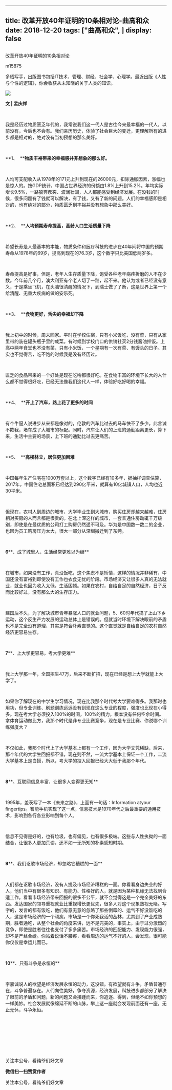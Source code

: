 
---
title:   改革开放40年证明的10条相对论-曲高和众
date: 2018-12-20
tags: ["曲高和众", ]
display: false
---


## 



改革开放40年证明的10条相对论




m15875




多栖写手，出版图书包括IT技术，管理、财经、社会学、心理学。最近出版《人性与个性的逻辑》，你会收获从未知晓的关于人类的知识。


<img class="" data-ratio="1" data-s="300,640" src="https://mmbiz.qpic.cn/mmbiz_jpg/fxGMiaL5Zj1j0ObbfrO9rOzBCNPd2PUp8sJEp4SIZH77afQkecQZzavACoNNPZuxU8oA6NpROmC0buqIWaSKEeg/640?wx_fmt=jpeg" data-type="jpeg" data-w="1024" style="">

**文 | 孟庆祥**

&nbsp;

我是经历过物质匮乏年代的，我常说我们这一代人是古往今来最幸福的一代人，以前没有，今后也不会有。我们亲历历史，体验了社会巨大的变迁，更理解所有的进步都是相对的，绝对没有当初预想的那么美好。

&nbsp;

**1、&nbsp; ****物质丰裕带来的幸福感并非想象的那么好。**

&nbsp;

人均可支配收入从1978年的171元上升到现在的26000元，扣除通胀因素，涨幅也是惊人的。按GDP统计，中国占世界经济的份额由1.8%上升到15.2%。年均实际增长9.5%，一路狼奔豕突、波澜壮阔，人人都能感受到经济发展。在没钱的时候，很多问题有了钱就可以解决，有了钱，又有了新的问题。人们的幸福感即是相对的，也有绝对的部分，物质匮乏到丰裕并没有想象中那么美好。

&nbsp;

**2、&nbsp; ****人均预期寿命提高，高龄人口生活质量下降**

&nbsp;

希望长寿是人最基本的本能，物质条件和医疗科技的进步在40年间将中国的预期寿命从1978年的69岁，提高到现在的76.3岁，这个数字只比美国低两岁多。

&nbsp;

寿命提高是好事，但是，老年人生存质量下降，饱受各种老年病疼折磨的人不在少数。今年前几个月，澳大利亚有个老人切了一跤，起不来。他认为或者已经没有意义，于是乘坐飞机，在头脑很清醒的情况下，到瑞士做了了断，这是世界上第一个给清醒、无重大疾病的做的安乐死。

&nbsp;

**3、&nbsp; ****食物更好，舌尖的幸福却下降**

&nbsp;

我上初中的时候，周末回家。平时在学校住宿，只有小米饭吃，没有菜，只有从家里带的装在罐头瓶子里的咸菜。有时候到学校门口的供销社买2分钱酱油拌饭。上高中两年食堂也不没有菜，只有小米饭，一个星期有一次有菜、有馒头的日子。其实也不觉得苦，吃不饱的时候我是没有经历过。

&nbsp;

匮乏的食品带来的一个好处是现在吃啥都很好吃。在食物丰富的环境下长大的人什么都不觉得很好吃，已经无法像我们这代人一样，体验好吃好喝的幸福。

&nbsp;

**4、&nbsp; ****开上了汽车，路上花了更多的时间**

&nbsp;

有个牛逼人说进步从来都是像对的，伦敦的汽车比过去的马车快不了多少。此言诚不欺我，堵车成了大城市的标配。同时，汽车让人们的上班的通勤距离更长，算下来，生活中主要的场景，上下班的通勤比过去更痛苦。

&nbsp;

**5、&nbsp; ****高楼林立，居住更加困难**

&nbsp;

中国每年生产住宅在1000万套以上，这个数字已经有10多年，据抽样调查估算，2017年，中国住宅总面积已经达到290亿平米，就算有10亿城镇人口，人均也近30平米。

&nbsp;

但现在，农村人到周边的城市，大学毕业生到大城市，购买住房却越来越难，住房相对买房的人而言都是很贵的。在北上深这样的城市，一套普通住房动辄千万级别，即使是在最优质的公司打工购房仍然遥不可及。华为是中国数一数二的企业，也因为员工购房压力太大，很大一部分从深圳搬迁到了东莞。

&nbsp;

**6****、成了城里人，生活经常更难以为继**

&nbsp;

在城市，如果没有工作，真没饭吃，这个焦虑不是矫情，这样的情况并非稀有，中国还没有富裕到即使没有工作也衣食无忧的阶段。市场经济又让很多人真的无法就业，就业也因为收入太低，生活困顿。如果在农村，自给自足的自然经济，日子反而比较好过，没有那么大的生存压力。

&nbsp;

建国后不久，为了解决城市青年暴涨人口的就业问题，5、60时年代搞了上山下乡运动，这个反生产力发展的运动总体上是错误的。但就当时环境下解决眼前的矛盾也不是完全没有道理，其实是符合朴素直觉的。这个直觉就是自给自足的农村自然经济更容易生存。

&nbsp;

**7****、上大学更容易，考大学更难**

&nbsp;

我上大学那一年，全国招生47万，后来不断扩招，现在已经是想上大学就能上大学了。

&nbsp;

如果你了解现在的中学生学习情况，现在比我那个时代考大学要难得多。我那时也用功，但专业训练、刷题训练远远没有到现在这么专业的程度，强度也比现在小得多。现在考大学必须投入100%的时间，100%的精力，根本没有任何空余时间。拿体育运动做比方，我那个时代是非专业比赛竞争，现在是专业比赛、你说哪个训练强度大？

&nbsp;

不仅如此，我那个时代上了大学基本上都有一个工作，因为大学文凭稀缺，后来，那个年代的大学生回报都不错，现在则不然，一流大学基本上保证一个工作，二流大学基本上是白搭，所以，考大学的投入回报已经大大低于我那个年代。

&nbsp;

**8****、互联网信息丰富，让很多人变得更无知**

&nbsp;

1995年，盖茨写了一本《未来之路》，上面有一句话：Information atyour fingertips。智能手机实现了这一点，信息技术是1970年代之后最重要的通用技术，影响到各行各业影响到每个人。

&nbsp;

信息不见得是好的，也有垃圾，也有偏见，也有很多极端。这些与人性执拗的一面结合，让很多人更加荒谬，还不如一无所知的朴素感知时期。

&nbsp;

**9****、我们讴歌市场经济，却忽略它糟糕的一面**

&nbsp;

人们都在讴歌市场经济，没有人提及市场经济糟糕的一面。你看看身边失业的好人，他们当中有很多有知识、有能力、性格好的人，就是因为某种机缘无法找到合适工作。看看市场经济带来回报的很多不公平，就不会觉得这是一个完全美好的东西。发达国家的领导重视就业比重视增长更优先，很多人对这个现象熟视无睹。写字的，发言的都有饭吃，他们有意无意的忽略了那些倒霉的、运气不好没饭吃的人，这是市场经济的一个顽疾，市场是一个你死我活的丛林，尤其到了产业成熟期，胜者通吃，从整个社会的角度来讲，远不是完美的，事实上，由于过分激烈的竞争，即使是胜者往往也支付了多多痛苦。市场经济的匹配能力、发现能力很强，却不是严丝合缝。你站着说话不腰疼，看看周边的运气不好的人，会发现，很可能你仅仅是幸运儿而已。

&nbsp;

**10****、只有斗争是永恒的**

&nbsp;

李嘉诚说人的欲望是经济发展永恒的动力，这没错。有欲望就有斗争，矛盾普通存在，斗争普遍存在。人们向往美好，争夺资源，经济发展，科技进步都部分了解决了眼前的矛盾和问题，新的问题又会接踵而来，你追逐、得到，但绝不如你预想的一样美妙。社会发展就像绵延不断的山脉，攀上这一座就会发现前面还有一座，无止无休，斗争永恒。

&nbsp;

&nbsp;

&nbsp;

&nbsp;



关注本公号，看纯爷们好文章


**微信扫一扫赞赏作者**






关注本公号，看纯爷们好文章








